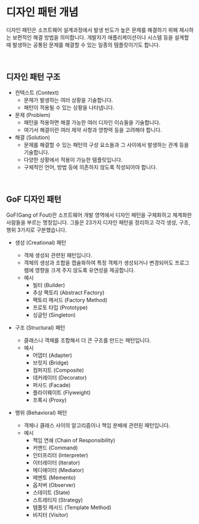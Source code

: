 

# 디자인 패턴 개념

디자인 패턴은 소프트웨어 설계과정에서 발생 빈도가 높은 문제를 해결하기 위해 제시하는 보편적인 해결 방법을 의미합니다. 개발자가 애플리케이션이나 시스템 등을 설계할 때 발생하는 공통된 문제를 해결할 수 있는 일종의 템플릿이기도 합니다.

<br>

## 디자인 패턴 구조

* 컨텍스트 (Context)
  * 문제가 발생하는 여러 상황을 기술합니다.
  * 패턴이 적용될 수 있는 상황을 나타냅니다.
* 문제 (Problem)
  * 패턴을 적용하면 해결 가능한 여러 디자인 이슈들을 기술합니다.
  * 여기서 해결이란 여러 제약 사항과 영향력 등을 고려해야 합니다.
* 해결 (Solution)
  * 문제를 해결할 수 있는 패턴의 구성 요소들과 그 사이에서 발생하는 관계 등을 기술합니다.
  * 다양한 상황에서 적용이 가능한 템플릿입니다.
  * 구체적인 언어, 방법 등에 의존하지 않도록 작성되어야 합니다.

<br>

## GoF 디자인 패턴

GoF(Gang of Fout)란 소프트웨어 개발 영역에서 디자인 패턴을 구체화하고 체계화한 사람들을 부르는 명칭입니다. 그들은 23가지 디자인 패턴을 정리하고 각각 생성, 구조, 행위 3가지로 구분했습니다.

* 생성 (Creational) 패턴

  * 객체 생성되 관련된 패턴입니다.
  * 객체의 생성과 조합을 캡슐화하여 특정 객체가 생성되거나 변경되어도 프로그램에 영향을 크게 주지 않도록 유연성을 제공합니다.
  * 예시
    * 빌터 (Builder)
    * 추상 팩토리 (Abstract Factory)
    * 팩토리 메서드 (Factory Method)
    * 프로토 타입 (Prototype)
    * 싱글턴 (Singleton)

  

* 구조 (Structural) 패턴

  * 클래스나 객체를 조합해서 더 큰 구조를 만드는 패턴입니다.
  * 예시
    * 어댑터 (Adapter)
    * 브릿지 (Bridge)
    * 컴퍼지트 (Composite)
    * 데커레이터 (Decorator)
    * 퍼사드 (Facade)
    * 플라이웨이트 (Flyweight)
    * 프록시 (Proxy)
    
    

* 행위 (Behavioral) 패턴

  * 객체나 클래스 사이의 알고리즘이나 책임 분배에 관련된 패턴입니다.
  * 예시
    * 첵임 연쇄 (Chain of Responsibility)
    * 커맨드 (Command)
    * 인터프리터 (Interpreter)
    * 이터레이터 (Iterator)
    * 메디에이터 (Mediator)
    * 메멘토 (Memento)
    * 옵저버 (Observer)
    * 스테이트 (State)
    * 스트레티지 (Strategy)
    * 템플릿 메서드 (Template Method)
    * 비지터 (Visitor)